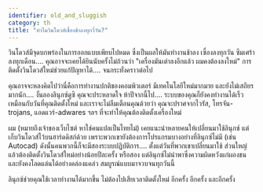 ```yaml
---
identifier: old_and_sluggish
category: th
title: "ทำไมวินโดวส์เชื่องช้าลงทุกวี่วัน?"
---
```


วินโดวส์มีจุดบกพร่องในการออกแบบเพียบไปหมด ซึ่งเป็นผลให้มันทำงานช้าลง เซื่องลงทุกวัน ซึมเศร้าลงทุกเดือน.... คุณอาจจะเคยได้ยินนับครั้งไม่ถ้วนว่า "เครื่องมันเต่าลงอีกแล้ว ผมคงต้องลงใหม่" การติดตั้งวินโดวส์ใหม่ช่วยแก้ปัญหาได้.... จนกระทั่งคราวต่อไป

คุณอาจจะหลงคิดไปว่านี่คือการทำงานปกติของคอมพิวเตอร์ มีเทคโนโลยีใหม่มากมาย และยังไม่เสถียรมากนัก.... งั้นลองลินุกซ์ดูซิ คุณจะประหลาดใจ ห้าปีจากนี้ไป.... ระบบของคุณก็ยังคงทำงานได้เร็วเหมือนกับวันที่คุณติดตั้งใหม่ และเราจะไม่ลืมเตือนคุณด้วยว่า คุณจะปราศจากไวรัส, โทรจัน-trojans, แอดแวร์-adwares ฯลฯ ที่จะทำให้คุณต้องติดตั้งเครื่องใหม่

ผม (หมายถึงเจ้าของเว็บไซต์ หาใช่คนแปลเป็นไทยไม่) เคยแนะนำหลายคนให้เปลี่ยนมาใช้ลินุกซ์ แต่เก็บวินโดวส์ไว้บนฮาร์ดดิสก์ด้วย เพราะพวกเขายังต้องการโปรแกรมบางอย่างที่ลินุกซ์ไม่มี (เช่น Autocad) ดังนั้นคนพวกนี้ก็จะมีสองระบบปฏิบัติการ.... ตั้งแต่วันที่พวกเขาเปลี่ยนมาใช้ ส่วนใหญ่แล้วต้องติดตั้งวินโดวส์ใหม่อย่างน้อยปีละครั้ง หรือสอง แต่ลินุกซ์ไม่นำพาซึ่งความผิดหวังแก่ผองชน และยังคงโลดแล่นได้อย่างคล่องแคล่ว สมบูรณ์แบบมาจวบจนทุกวันนี้

ลินุกซ์ช่วยคุณใช้เวลาทำงานได้มากขึ้น ไม่ต้องไปเสียเวลาติดตั้งใหม่ อีกครั้ง อีกครั้ง และอีกครั้ง




